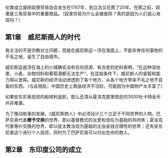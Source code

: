 伦敦成立废除奴隶贸易协会发生在1787年，到立法又花费了20年。在那之前，奴隶是三角贸易中的重要商品。（奴隶贸易为什么会被废除？真的是因为人们良心发现吗？）

## 第1章　威尼斯商人的时代

我关注的不是宗教对立问题，而是在威尼斯这一浮在海面上，不能孕育任何事物的不毛之地，诞生了自由城市。

威尼斯这座浮在海上的小城确实没有任何资源，有古老的史料表明，“在这种湿地里，小麦、谷物饲料和葡萄酒都无法生产”。在这般条件下，威尼斯人的睿智和能力得以发挥。威尼斯的经济活动渗透到了各个地方，从各个地方带来不毛之地不具备的东西。（与此相反，中国历史上商品经济不活跃，可能因为中国物产太丰富了）

如果安东尼奥投资的船顺利返航，那么还清从夏洛克那里借走的3000杜卡特金币并非难事。

为了推动故事的发展，《威尼斯商人》中必须设计三个立足于不同世界的人物。巴萨尼奥代表**赠予交换**的世界，即以基督教式的友爱和信任为基础的共同体；夏洛克代表等价交换的世界，即以犹太教法规为基础的主张金钱合理性的世界；还有安东尼奥这个进行个人投资，同时为了巴萨尼奥可以付出生命的商人。

## 第2章　东印度公司的成立